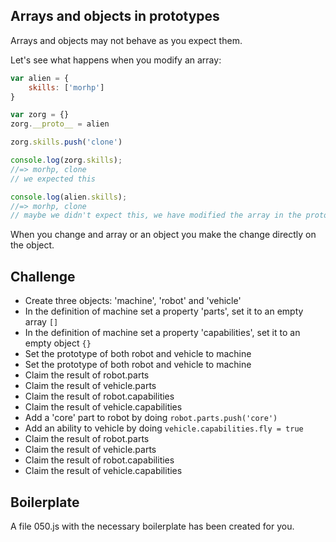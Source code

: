 Arrays and objects in prototypes
---------------------

Arrays and objects may not behave as you expect them. 

Let's see what happens when you modify an array:

```js
var alien = {
	skills: ['morhp']
}

var zorg = {}
zorg.__proto__ = alien

zorg.skills.push('clone')

console.log(zorg.skills);
//=> morhp, clone
// we expected this

console.log(alien.skills);
//=> morhp, clone
// maybe we didn't expect this, we have modified the array in the prototype object.
```

When you change and array or an object you make the change directly on the object.

Challenge
---------

- Create three objects: 'machine', 'robot' and 'vehicle'
- In the definition of machine set a property 'parts', set it to an empty array `[]`
- In the definition of machine set a property 'capabilities', set it to an empty object `{}`
- Set the prototype of both robot and vehicle to machine
- Set the prototype of both robot and vehicle to machine
- Claim the result of robot.parts
- Claim the result of vehicle.parts
- Claim the result of robot.capabilities
- Claim the result of vehicle.capabilities
- Add a 'core' part to robot by doing `robot.parts.push('core')`
- Add an ability to vehicle by doing `vehicle.capabilities.fly = true`
- Claim the result of robot.parts
- Claim the result of vehicle.parts
- Claim the result of robot.capabilities
- Claim the result of vehicle.capabilities

Boilerplate
-----------

A file 050.js with the necessary boilerplate has been created for you.
